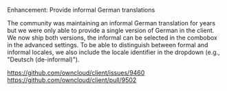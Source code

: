 Enhancement: Provide informal German translations

The community was maintaining an informal German translation for years but we were only able to
provide a single version of German in the client.
We now ship both versions, the informal can be selected in the combobox in the advanced settings.
To be able to distinguish between formal and informal locales, we also include the locale
identifier in the dropdown (e.g., "Deutsch (de-informal)").

https://github.com/owncloud/client/issues/9460
https://github.com/owncloud/client/pull/9502
